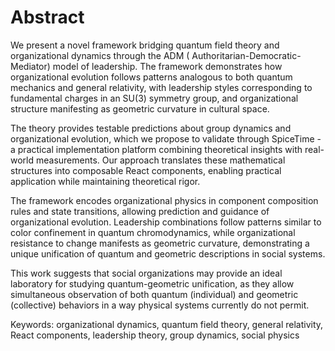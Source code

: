 # Abstract

We present a novel framework bridging quantum field theory and organizational dynamics through the ADM (
Authoritarian-Democratic-Mediator) model of leadership. The framework demonstrates how organizational evolution follows
patterns analogous to both quantum mechanics and general relativity, with leadership styles corresponding to fundamental
charges in an SU(3) symmetry group, and organizational structure manifesting as geometric curvature in cultural space.

The theory provides testable predictions about group dynamics and organizational evolution, which we propose to validate
through SpiceTime - a practical implementation platform combining theoretical insights with real-world measurements. Our
approach translates these mathematical structures into composable React components, enabling practical application while
maintaining theoretical rigor.

The framework encodes organizational physics in component composition rules and state transitions, allowing prediction
and guidance of organizational evolution. Leadership combinations follow patterns similar to color confinement in
quantum chromodynamics, while organizational resistance to change manifests as geometric curvature, demonstrating a
unique unification of quantum and geometric descriptions in social systems.

This work suggests that social organizations may provide an ideal laboratory for studying quantum-geometric unification,
as they allow simultaneous observation of both quantum (individual) and geometric (collective) behaviors in a way
physical systems currently do not permit.

Keywords: organizational dynamics, quantum field theory, general relativity, React components, leadership theory, group
dynamics, social physics